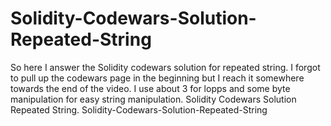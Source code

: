 # Solidity-Codewars-Solution-Repeated-String
So here I answer the Solidity codewars solution for repeated string. I forgot to pull up the codewars page in the beginning but I reach it somewhere towards the end of the video. I use about 3 for lopps and some byte manipulation for easy string manipulation. Solidity Codewars Solution Repeated String. Solidity-Codewars-Solution-Repeated-String
